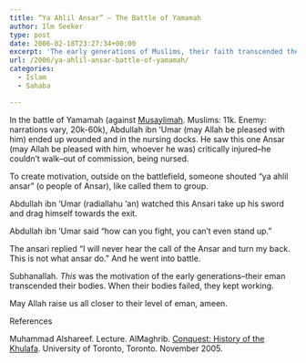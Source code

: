 ```yaml
---
title: “Ya Ahlil Ansar” – The Battle of Yamamah
author: Ilm Seeker
type: post
date: 2006-02-18T23:27:34+00:00
excerpt: 'The early generations of Muslims, their faith transcended their bodies.  The story of an ansari in the nursing docks during the battle of Yamamah.'
url: /2006/ya-ahlil-ansar-battle-of-yamamah/
categories:
  - Islam
  - Sahaba

---
```

In the battle of Yamamah (against [Musaylimah][1]. Muslims: 11k. Enemy: narrations vary, 20k-60k), Abdullah ibn &#8216;Umar (may Allah be pleased with him) ended up wounded and in the nursing docks. He saw this one Ansar (may Allah be pleased with him, whoever he was) critically injured&#8211;he couldn&#8217;t walk&#8211;out of commission, being nursed.

To create motivation, outside on the battlefield, someone shouted &#8220;<span class="foreignWords">ya ahlil ansar</span>&#8221; (o people of Ansar), like called them to group.

Abdullah ibn &#8216;Umar (radiallahu &#8216;an) watched this Ansari take up his sword and drag himself towards the exit.

Abdullah ibn &#8216;Umar said &#8220;how can you fight, you can&#8217;t even stand up.&#8221;

The ansari replied &#8220;I will never hear the call of the Ansar and turn my back. This is not what ansar do.&#8221; And he went into battle.

Subhanallah. _This_ was the motivation of the early generations&#8211;their eman transcended their bodies. When their bodies failed, they kept working.

May Allah raise us all closer to their level of eman, ameen.

<div id="referencesTitle">
  References
</div>

<p class="reference">
  Muhammad Alshareef. Lecture. AlMaghrib. <a href="http://www.almaghrib.org/con.php">Conquest: History of the Khulafa</a>. University of Toronto, Toronto. November 2005.
</p>

 [1]: /blog/2006/02/07/qualities-of-musaylimah-al-kathab-false-prophet/